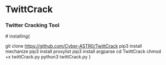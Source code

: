 # TwittCrack
<h3>Twitter Cracking Tool</h3>
# installing{

git clone https://github.com/Cyber-ASTR0/TwittCrack
pip3 install mechanize
pip3 install proxylist
pip3 install argparse
cd TwittCrack
chmod +x twittCrack.py
python3 twittCrack.py
}
